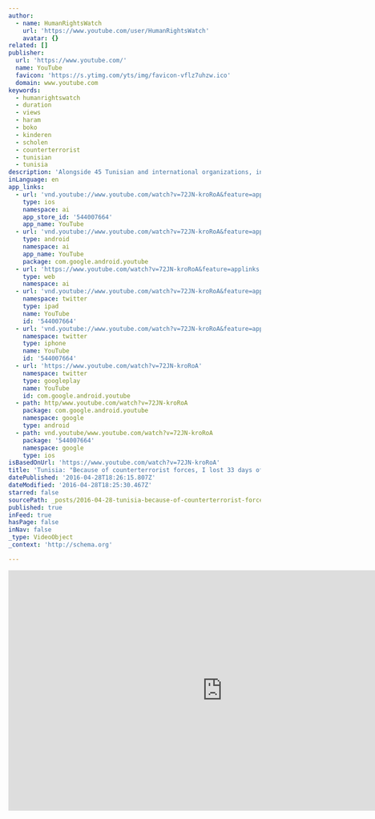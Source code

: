 ```yaml
---
author:
  - name: HumanRightsWatch
    url: 'https://www.youtube.com/user/HumanRightsWatch'
    avatar: {}
related: []
publisher:
  url: 'https://www.youtube.com/'
  name: YouTube
  favicon: 'https://s.ytimg.com/yts/img/favicon-vflz7uhzw.ico'
  domain: www.youtube.com
keywords:
  - humanrightswatch
  - duration
  - views
  - haram
  - boko
  - kinderen
  - scholen
  - counterterrorist
  - tunisian
  - tunisia
description: 'Alongside 45 Tunisian and international organizations, including Nobel Peace Prize winning ones, Human Rights Watch has launched a campaign titled "No To Terrorism, Yes To Human Rights". After several terrorist attacks hit Tunisia in 2015 and 2016, these groups came together to affirm that human rights abuses should not be allowed to taint legitimate counterterrorist operations.'
inLanguage: en
app_links:
  - url: 'vnd.youtube://www.youtube.com/watch?v=72JN-kroRoA&feature=applinks'
    type: ios
    namespace: ai
    app_store_id: '544007664'
    app_name: YouTube
  - url: 'vnd.youtube://www.youtube.com/watch?v=72JN-kroRoA&feature=applinks'
    type: android
    namespace: ai
    app_name: YouTube
    package: com.google.android.youtube
  - url: 'https://www.youtube.com/watch?v=72JN-kroRoA&feature=applinks'
    type: web
    namespace: ai
  - url: 'vnd.youtube://www.youtube.com/watch?v=72JN-kroRoA&feature=applinks'
    namespace: twitter
    type: ipad
    name: YouTube
    id: '544007664'
  - url: 'vnd.youtube://www.youtube.com/watch?v=72JN-kroRoA&feature=applinks'
    namespace: twitter
    type: iphone
    name: YouTube
    id: '544007664'
  - url: 'https://www.youtube.com/watch?v=72JN-kroRoA'
    namespace: twitter
    type: googleplay
    name: YouTube
    id: com.google.android.youtube
  - path: http/www.youtube.com/watch?v=72JN-kroRoA
    package: com.google.android.youtube
    namespace: google
    type: android
  - path: vnd.youtube/www.youtube.com/watch?v=72JN-kroRoA
    package: '544007664'
    namespace: google
    type: ios
isBasedOnUrl: 'https://www.youtube.com/watch?v=72JN-kroRoA'
title: 'Tunisia: "Because of counterterrorist forces, I lost 33 days of my life"'
datePublished: '2016-04-28T18:26:15.807Z'
dateModified: '2016-04-28T18:25:30.467Z'
starred: false
sourcePath: _posts/2016-04-28-tunisia-because-of-counterterrorist-forces-i-lost-33-days.md
published: true
inFeed: true
hasPage: false
inNav: false
_type: VideoObject
_context: 'http://schema.org'

---
```

<iframe src="https://cdn.embedly.com/widgets/media.html?src=https%3A%2F%2Fwww.youtube.com%2Fembed%2F72JN-kroRoA%3Ffeature%3Doembed&amp;url=https%3A%2F%2Fwww.youtube.com%2Fwatch%3Fv%3D72JN-kroRoA&amp;image=https%3A%2F%2Fi.ytimg.com%2Fvi%2F72JN-kroRoA%2Fhqdefault.jpg&amp;key=b7d04c9b404c499eba89ee7072e1c4f7&amp;type=text%2Fhtml&amp;schema=youtube" width="854" height="480" scrolling="no" frameborder="0" allowfullscreen="" style=""></iframe>